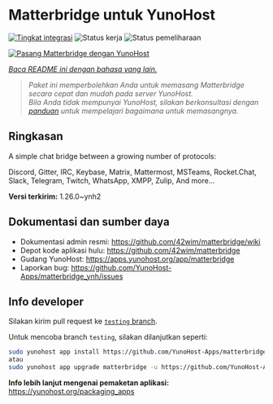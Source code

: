 <!--
N.B.: README ini dibuat secara otomatis oleh <https://github.com/YunoHost/apps/tree/master/tools/readme_generator>
Ini TIDAK boleh diedit dengan tangan.
-->

# Matterbridge untuk YunoHost

[![Tingkat integrasi](https://dash.yunohost.org/integration/matterbridge.svg)](https://ci-apps.yunohost.org/ci/apps/matterbridge/) ![Status kerja](https://ci-apps.yunohost.org/ci/badges/matterbridge.status.svg) ![Status pemeliharaan](https://ci-apps.yunohost.org/ci/badges/matterbridge.maintain.svg)

[![Pasang Matterbridge dengan YunoHost](https://install-app.yunohost.org/install-with-yunohost.svg)](https://install-app.yunohost.org/?app=matterbridge)

*[Baca README ini dengan bahasa yang lain.](./ALL_README.md)*

> *Paket ini memperbolehkan Anda untuk memasang Matterbridge secara cepat dan mudah pada server YunoHost.*  
> *Bila Anda tidak mempunyai YunoHost, silakan berkonsultasi dengan [panduan](https://yunohost.org/install) untuk mempelajari bagaimana untuk memasangnya.*

## Ringkasan

A simple chat bridge between a growing number of protocols:

Discord, Gitter, IRC, Keybase, Matrix, Mattermost, MSTeams, Rocket.Chat, Slack, Telegram, Twitch, WhatsApp, XMPP, Zulip, And more... 


**Versi terkirim:** 1.26.0~ynh2
## Dokumentasi dan sumber daya

- Dokumentasi admin resmi: <https://github.com/42wim/matterbridge/wiki>
- Depot kode aplikasi hulu: <https://github.com/42wim/matterbridge>
- Gudang YunoHost: <https://apps.yunohost.org/app/matterbridge>
- Laporkan bug: <https://github.com/YunoHost-Apps/matterbridge_ynh/issues>

## Info developer

Silakan kirim pull request ke [`testing` branch](https://github.com/YunoHost-Apps/matterbridge_ynh/tree/testing).

Untuk mencoba branch `testing`, silakan dilanjutkan seperti:

```bash
sudo yunohost app install https://github.com/YunoHost-Apps/matterbridge_ynh/tree/testing --debug
atau
sudo yunohost app upgrade matterbridge -u https://github.com/YunoHost-Apps/matterbridge_ynh/tree/testing --debug
```

**Info lebih lanjut mengenai pemaketan aplikasi:** <https://yunohost.org/packaging_apps>
